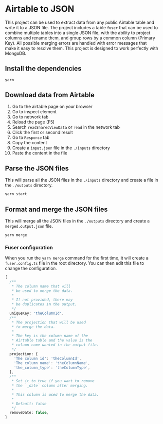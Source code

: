 # Airtable to JSON

This project can be used to extract data from any public Airtable table and write it to a JSON file.
The project includes a table `fuser` that can be used to combine multiple tables into a single JSON file, with the ability to project columns and rename them, and group rows by a common column (Primary Key).
All possible merging errors are handled with error messages that make it easy to resolve them.
This project is designed to work perfectly with MongoDB.

## Install the dependencies

```bash
yarn
```

## Download data from Airtable

1. Go to the airtable page on your browser
2. Go to inspect element
3. Go to network tab
4. Reload the page (F5)
5. Search `readSharedViewData` or `read` in the network tab
6. Click the first or second result
7. Go to `Response` tab
8. Copy the content
9. Create a `input.json` file in the `./inputs` directory
10. Paste the content in the file

## Parse the JSON files

This will parse all the JSON files in the `./inputs` directory and create a file in the `./outputs` directory.

```bash
yarn start
```

## Format and merge the JSON files

This will merge all the JSON files in the `./outputs` directory and create a `merged.output.json` file.

```bash
yarn merge
```

### Fuser configuration

When you run the `yarn merge` command for the first time, it will create a `fuser.config.ts` file in the root directory. You can then edit this file to change the configuration.

```ts
{
  /**
   * The column name that will
   * be used to merge the data.
   *
   * If not provided, there may
   * be duplicates in the output.
   */
  uniqueKey: 'theColumnId',
  /**
   * The projection that will be used
   * to merge the data.
   *
   * The key is the column name of the
   * Airtable table and the value is the
   * column name wanted in the output file.
   */
  projection: {
    'The column id': 'theColumnId',
    'The column name': 'theColumnName',
    'the_column_type': 'theColumnType',
  },
  /**
   * Set it to true if you want to remove
   * the `_date` column after merging.
   *
   * This column is used to merge the data.
   * 
   * Default: false
   */
  removeDate: false,
}
```

